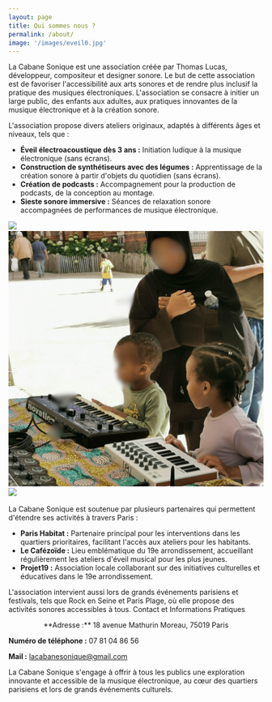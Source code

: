 ```yaml
---
layout: page
title: Qui sommes nous ?
permalink: /about/
image: '/images/eveil0.jpg'
---
```


La Cabane Sonique est une association créée par Thomas Lucas, développeur, compositeur et designer sonore. Le but de cette association est de favoriser l'accessibilité aux arts sonores et de rendre plus inclusif la pratique des musiques électroniques. L'association se consacre à initier un large public, des enfants aux adultes, aux pratiques innovantes de la musique électronique et à la création sonore.

L'association propose divers ateliers originaux, adaptés à différents âges et niveaux, tels que :

* **Éveil électroacoustique dès 3 ans :** Initiation ludique à la musique électronique (sans écrans).
* **Construction de synthétiseurs avec des légumes :** Apprentissage de la création sonore à partir d'objets du quotidien (sans écrans).
* **Création de podcasts :** Accompagnement pour la production de podcasts, de la conception au montage.
* **Sieste sonore immersive :** Séances de relaxation sonore accompagnées de performances de musique électronique.

<div class="gallery-box">
  <div class="gallery">
    <img src="/images/eveil9.png" loading="lazy">
    <img src="/images/eveil7.jpg" loading="lazy">
    <img src="/images/eveil2.png" loading="lazy">
  </div>
</div>

La Cabane Sonique est soutenue par plusieurs partenaires qui permettent d'étendre ses activités à travers Paris :

* **Paris Habitat :** Partenaire principal pour les interventions dans les quartiers prioritaires, facilitant l'accès aux ateliers pour les habitants.
* **Le Cafézoïde :** Lieu emblématique du 19e arrondissement, accueillant régulièrement les ateliers d'éveil musical pour les plus jeunes.
* **Projet19 :** Association locale collaborant sur des initiatives culturelles et éducatives dans le 19e arrondissement.

L'association intervient aussi lors de grands événements parisiens et festivals, tels que Rock en Seine et Paris Plage, où elle propose des activités sonores accessibles à tous.
Contact et Informations Pratiques

<p align="center">    
**Adresse :** 18 avenue Mathurin Moreau, 75019 Paris

**Numéro de téléphone :** 07 81 04 86 56

**Mail :** lacabanesonique@gmail.com
</center>

La Cabane Sonique s'engage à offrir à tous les publics une exploration innovante et accessible de la musique électronique, au cœur des quartiers parisiens et lors de grands événements culturels.